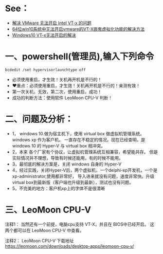 # See：
- [解决 VMware 无法开启 Intel VT-x 的问题](https://www.liedou.cc/2024/06/17/solve-unsupported-intel-vt-x/)
- [64位win10系统中无法开启vmware的VT-X嵌套虚拟化功能的解决方法](https://www.cnblogs.com/virtualnet/p/4864202.html)
- [Windows10 VT-x无法开启的解决](https://www.cnblogs.com/dylanchu/p/12879354.html)

  
# 一、powershell(管理员),输入下列命令
```
bcdedit /set hypervisorlaunchtype off
```
- 必须使用重启，才生效！关机再开机是不行的！
- ❤️重点：必须使用重启，才生效！关机再开机是不行的！亲测有效！
- 第一次关机，无效，第二次，使用重启，成功！
- 成功的判断方法：使用软件 LeoMoon CPU-V 判断！

# 二、问题及分析：
- 1，  windows 10 做为宿主机下，使用 virtual box 做虚拟机管理系统。windows xp 作为客户机，
一直存在不稳定的情况。现在已经查明，是  windows 10 的  Hyper-V 与 virtual box 相冲突。
- 2，本来 各个厂家有个协议，让虚拟机管理系统互相兼容，希望能共存。
   但是实际情况并不理想，导致有时候还能用，有的时候不能用。
- 3，最彻底的解决方案是，关闭 windows 自身的 Hyper-V
- 4，经过实践，关闭Hyper-V后，两个虚拟机，一个delphi-xp开发机，一个是xp-administrator,使用都非常好，
   导入进来就没有问题，速度非常快。升级 virtual box到最新版（客户端也升级到最新），测试也没有问题。
- 5，不完美的地方：客户机xp上的字体不是很清晰

#  三、LeoMoon CPU-V
  注释1：
     当然还有一个前提，电脑cpu支持 VT-X，并且在 BIOS中已经开启。
     这两个都可以在 LeoMoon CPU-V 中查看。
  
  注释2：
  LeoMoon CPU-V 下载地址
  https://leomoon.com/downloads/desktop-apps/leomoon-cpu-v/
